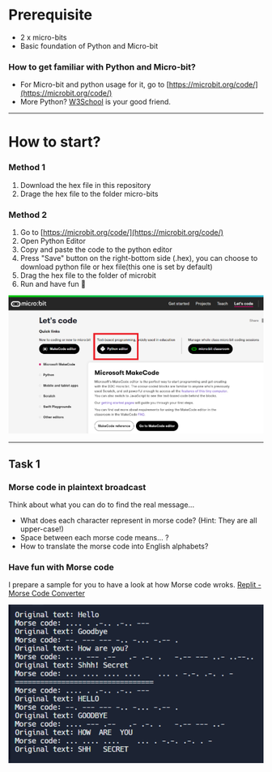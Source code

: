 # Prerequisite
- 2 x micro-bits
- Basic foundation of Python and Micro-bit

### How to get familiar with Python and Micro-bit?
- For Micro-bit and python usage for it, go to [https://microbit.org/code/](https://microbit.org/code/)
- More Python? [W3School](https://www.w3schools.com/python/default.asp) is your good friend.

---

# How to start?

### Method 1
1. Download the hex file in this repository
2. Drage the hex file to the folder micro-bits

### Method 2
1. Go to [https://microbit.org/code/](https://microbit.org/code/)
2. Open Python Editor
3. Copy and paste the code to the python editor
4. Press "Save" button on the right-bottom side (.hex), you can choose to download python file or hex file(this one is set by default)
5. Drag the hex file to the folder of microbit
6. Run and have fun 🤞

![python editor](./images/01-python-editor.png)

---

## Task 1
### Morse code in plaintext broadcast
Think about what you can do to find the real message...
- What does each character represent in morse code? (Hint: They are all upper-case!)
- Space between each morse code means... ?
- How to translate the morse code into English alphabets?

### Have fun with Morse code
I prepare a sample for you to have a look at how Morse code wroks.
[Replit - Morse Code Converter](https://replit.com/@iceueb/morse-code?v=1)

![Morse Code Converter](./images/02-Morse-Code-Converter.png)